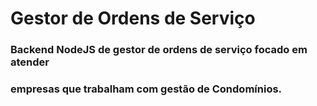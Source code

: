 # Gestor de Ordens de Serviço

### Backend NodeJS de gestor de ordens de serviço focado em atender
### empresas que trabalham com gestão de Condomínios.